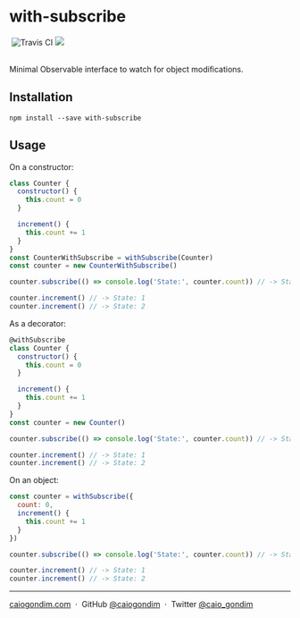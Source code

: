 # with-subscribe

<div>
  <img src="https://travis-ci.com/caiogondim/monocle-decorators.js.svg?token=rC867oquXMnLzSZmNcfx&branch=master" alt="Travis CI"> <a href="https://www.npmjs.com/package/with-subscribe"><img src="https://img.shields.io/npm/v/with-subscribe.svg" /></a>
</div>

<br>

Minimal Observable interface to watch for object modifications.

## Installation

```console
npm install --save with-subscribe
```

## Usage

On a constructor:
```js
class Counter {
  constructor() {
    this.count = 0
  }

  increment() {
    this.count += 1
  }
}
const CounterWithSubscribe = withSubscribe(Counter)
const counter = new CounterWithSubscribe()

counter.subscribe(() => console.log('State:', counter.count)) // -> State: 0

counter.increment() // -> State: 1
counter.increment() // -> State: 2
```

As a decorator:
```js
@withSubscribe
class Counter {
  constructor() {
    this.count = 0
  }

  increment() {
    this.count += 1
  }
}
const counter = new Counter()

counter.subscribe(() => console.log('State:', counter.count)) // -> State: 0

counter.increment() // -> State: 1
counter.increment() // -> State: 2
```

On an object:
```js
const counter = withSubscribe({
  count: 0,
  increment() {
    this.count += 1
  }
})

counter.subscribe(() => console.log('State:', counter.count)) // -> State: 0

counter.increment() // -> State: 1
counter.increment() // -> State: 2
```

---

[caiogondim.com](https://caiogondim.com) &nbsp;&middot;&nbsp;
GitHub [@caiogondim](https://github.com/caiogondim) &nbsp;&middot;&nbsp;
Twitter [@caio_gondim](https://twitter.com/caio_gondim)

